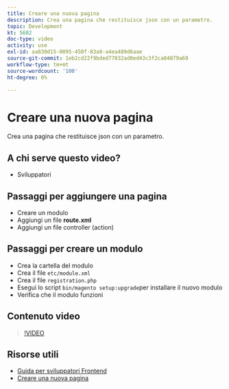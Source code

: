 ```yaml
---
title: Creare una nuova pagina
description: Crea una pagina che restituisce json con un parametro.
topic: Development
kt: 5602
doc-type: video
activity: use
exl-id: aa830d15-0095-450f-83a8-a4ea489d6aae
source-git-commit: 1eb2cd22f9bded77032ad0ed43c3f2ca84879a69
workflow-type: tm+mt
source-wordcount: '100'
ht-degree: 0%

---
```


# Creare una nuova pagina

Crea una pagina che restituisce json con un parametro.

## A chi serve questo video?

- Sviluppatori

## Passaggi per aggiungere una pagina

- Creare un modulo
- Aggiungi un file **route.xml**
- Aggiungi un file controller (action)

## Passaggi per creare un modulo

- Crea la cartella del modulo
- Crea il file `etc/module.xml`
- Crea il file `registration.php`
- Esegui lo script `bin/magento setup:upgrade`per installare il nuovo modulo
- Verifica che il modulo funzioni

## Contenuto video

>[!VIDEO](https://video.tv.adobe.com/v/35816?quality=12&learn=on)

## Risorse utili

- [Guida per sviluppatori Frontend](https://devdocs.magento.com/guides/v2.4/frontend-dev-guide/bk-frontend-dev-guide.html)
- [Creare una nuova pagina](https://devdocs.magento.com/videos/fundamentals/create-a-new-page/)
